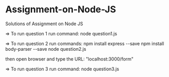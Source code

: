# Assignment-on-Node-JS
Solutions of Assignment on Node JS

=> To run question 1
run command: node question1.js

=> To run question 2
run commands:
npm install express --save
npm install body-parser --save
node question2.js

then open browser and type the URL: "localhost:3000/form"

=> To run question 3
run command: node question3.js
